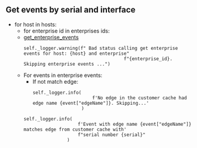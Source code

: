 ## Get events by serial and interface
* for host in hosts: 
  * for enterprise id in enterprises ids:
  * [get_enterprise_events](get_enterprise_events.md)
    ```
    self._logger.warning(f" Bad status calling get enterprise events for host: {host} and enterprise"
                                         f"{enterprise_id}. Skipping enterprise events ...")
    ```
  * For events in enterprise events:
    * If not match edge:
      ```
      self._logger.info(
                            f'No edge in the customer cache had edge name {event["edgeName"]}. Skipping...'
                        )
      ```
    ```
    self._logger.info(
                        f'Event with edge name {event["edgeName"]} matches edge from customer cache with'
                        f"serial number {serial}"
                    )
    ```